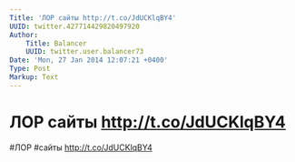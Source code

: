 ```yaml
---
Title: 'ЛОР сайты http://t.co/JdUCKlqBY4'
UUID: twitter.427714429820497920
Author:
    Title: Balancer
    UUID: twitter.user.balancer73
Date: 'Mon, 27 Jan 2014 12:07:21 +0400'
Type: Post
Markup: Text
---
```


# ЛОР сайты http://t.co/JdUCKlqBY4

#ЛОР #сайты http://t.co/JdUCKlqBY4